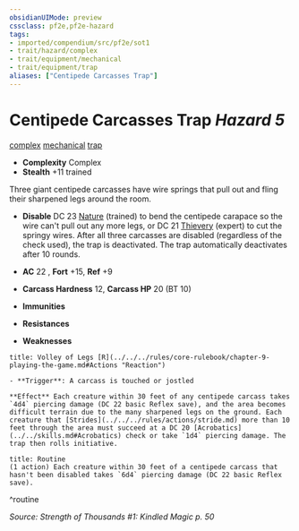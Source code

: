 ```yaml
---
obsidianUIMode: preview
cssclass: pf2e,pf2e-hazard
tags:
- imported/compendium/src/pf2e/sot1
- trait/hazard/complex
- trait/equipment/mechanical
- trait/equipment/trap
aliases: ["Centipede Carcasses Trap"]
---
```

# Centipede Carcasses Trap *Hazard 5*  
[complex](complex.md)  [mechanical](mechanical.md)  [trap](trap.md)  

- **Complexity** Complex
- **Stealth** +11 trained  

Three giant centipede carcasses have wire springs that pull out and fling their sharpened legs around the room.

- **Disable** DC 23 [Nature](../../skills.md#Nature) (trained) to bend the centipede carapace so the wire can't pull out any more legs, or DC 21 [Thievery](../../skills.md#Thievery) (expert) to cut the springy wires. After all three carcasses are disabled (regardless of the check used), the trap is deactivated. The trap automatically deactivates after 10 rounds.  

- **AC** 22 , **Fort** +15, **Ref** +9
- **Carcass Hardness** 12, **Carcass HP** 20 (BT 10)
- **Immunities** 
- **Resistances** 
- **Weaknesses** 
     
```ad-embed-ability
title: Volley of Legs [R](../../../rules/core-rulebook/chapter-9-playing-the-game.md#Actions "Reaction")

- **Trigger**: A carcass is touched or jostled

**Effect** Each creature within 30 feet of any centipede carcass takes `4d4` piercing damage (DC 22 basic Reflex save), and the area becomes difficult terrain due to the many sharpened legs on the ground. Each creature that [Strides](../../../rules/actions/stride.md) more than 10 feet through the area must succeed at a DC 20 [Acrobatics](../../skills.md#Acrobatics) check or take `1d4` piercing damage. The trap then rolls initiative.
```

```ad-pf2-summary
title: Routine
(1 action) Each creature within 30 feet of a centipede carcass that hasn't been disabled takes `6d4` piercing damage (DC 22 basic Reflex save).
```
^routine

*Source: Strength of Thousands #1: Kindled Magic p. 50*
